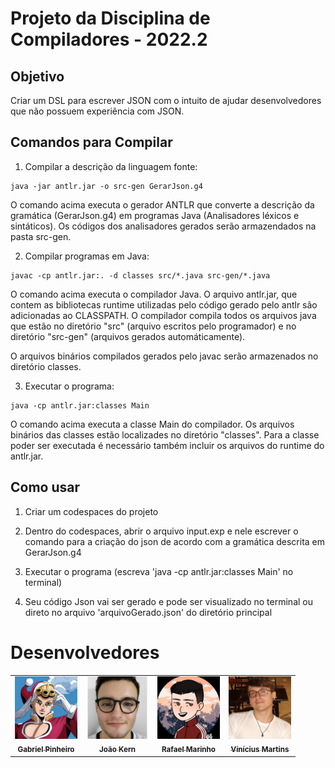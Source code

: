 # Projeto da Disciplina de Compiladores - 2022.2

## Objetivo
Criar um DSL para escrever JSON com o intuito de ajudar desenvolvedores que não possuem experiência com JSON.

## Comandos para Compilar

1. Compilar a descrição da linguagem fonte:

```
java -jar antlr.jar -o src-gen GerarJson.g4
```
O comando acima executa o gerador ANTLR que converte a descrição da gramática (GerarJson.g4) em
programas Java (Analisadores léxicos e sintáticos). Os códigos dos analisadores gerados serão armazendados na pasta src-gen.


2. Compilar programas em Java:


```
javac -cp antlr.jar:. -d classes src/*.java src-gen/*.java
```
O comando acima executa o compilador Java. O arquivo antlr.jar, que contem as bibliotecas
runtime utilizadas pelo código gerado pelo antlr são adicionadas ao CLASSPATH. O compilador
compila todos os arquivos java que estão no diretório "src" (arquivo escritos pelo programador)
e no diretório "src-gen" (arquivos gerados automáticamente). 

O arquivos binários compilados gerados pelo javac serão armazenados no diretório classes.


3. Executar o programa:

```
java -cp antlr.jar:classes Main
```

O comando acima executa a classe Main do compilador. Os arquivos binários das classes estão localizades no diretório "classes". Para a classe poder ser executada é necessário também incluir os arquivos do runtime do antlr.jar.


## Como usar
1. Criar um codespaces do projeto

2. Dentro do codespaces, abrir o arquivo input.exp e nele escrever o comando para a criação do json de acordo com a gramática descrita em GerarJson.g4

3. Executar o programa (escreva 'java -cp antlr.jar:classes Main' no terminal)

4. Seu código Json vai ser gerado e pode ser visualizado no terminal ou direto no arquivo 'arquivoGerado.json' do diretório principal


# Desenvolvedores
<table>
  <tr>
    <td align="center">
      <a href="https://github.com/gabrielmpinha">
        <img src="colaboradores/gabriel-pinheiro.png" width="100px;"/><br>
        <sub>
          <b>Gabriel Pinheiro</b>
        </sub>
      </a>
    </td>
    <td align="center">
      <a href="https://github.com/JoaoKern">
        <img src="colaboradores/joao-kern.jpg" width="100px;"/><br>
        <sub>
          <b>João Kern</b>
        </sub>
      </a>
    </td>
    <td align="center">
      <a href="https://github.com/Rafarinh0">
        <img src="colaboradores/rafael-marinho.jpg" width="100px;"/><br>
        <sub>
          <b>Rafael Marinho</b>
        </sub>
      </a>
    </td>
    <td align="center">
      <a href="https://github.com/Vinizik">
        <img src="colaboradores/vinicius-martins.jpg" width="100px;"/><br>
        <sub>
          <b>Vinícius Martins</b>
        </sub>
      </a>
    </td>
  </tr>
</table>
